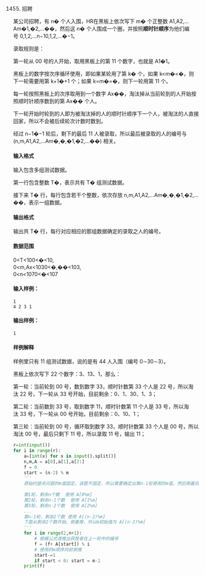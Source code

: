 1455. 招聘

某公司招聘，有 n� 个人入围，HR在黑板上依次写下 m� 个正整数 A1,A2,…Am�1,�2,…��，然后这 n� 个人围成一个圈，并按照**顺时针顺序**为他们编号 0,1,2,…n−10,1,2,…�−1。

录取规则是：

第一轮从 00 号的人开始，取用黑板上的第 11 个数字，也就是 A1�1。

黑板上的数字按次序循环使用，即如果某轮用了第 k� 个，如果 k<m�<�，则下一轮需要用第 k+1�+1 个；如果 k=m�=�，则下一轮用第 11 个。

每一轮按照黑板上的次序取用到一个数字 Ax��，淘汰掉从当前轮到的人开始按照顺时针顺序数到的第 Ax�� 个人。

下一轮开始时轮到的人即为被淘汰掉的人的顺时针顺序下一个人，被淘汰的人直接回家，所以不会被后续轮次计数时数到。

经过 n−1�−1 轮后，剩下的最后 11 人被录取，所以最后被录取的人的编号与 (n,m,A1,A2,…Am�,�,�1,�2,…��) 相关。

#### 输入格式

输入包含多组测试数据。

第一行包含整数 T�，表示共有 T� 组测试数据。

接下来 T� 行，每行包含若干个整数，依次存放 n,m,A1,A2,…Am�,�,�1,�2,…��，表示一组数据。

#### 输出格式

输出共 T� 行，每行对应相应的那组数据确定的录取之人的编号。

#### 数据范围

0<T<100<�<10,  
0<m,Ax<1030<�,��<103,  
0<n<1070<�<107

#### 输入样例：

```
1
4 2 3 1
```

#### 输出样例：

```
1
```

#### 样例解释

样例里只有 11 组测试数据，说的是有 44 人入围（编号 0∼30∼3）。

黑板上依次写下 22 个数字：3、13、1，那么：

第一轮：当前轮到 00 号，数到数字 33，顺时针数第 33 个人是 22 号，所以淘汰 22 号，下一轮从 33 号开始，目前剩余：0、1、30、1、3；

第二轮：当前数到 33 号，取到数字 11，顺时针数第 11 个人是 33 号，所以淘汰 33 号，下一轮从 00 号开始，目前剩余：0、10、1；

第三轮：当前轮到 00 号，循环取到数字 33，顺时针数第 33 个人是 00 号，所以淘汰 00 号，最后只剩下 11 号，所以录取 11 号，输出 11；


```py
r=int(input())
for i in range(r):
    a=[int(x) for x in input().split()]
    n,m,A = a[0],a[1],a[2:]
    f = 0
    start = (n-2) % m
    '''
    原始约瑟夫问题的m值固定，该题不固定，所以需要确定出第n-1轮使用的m值，然后倒着向前推
    
    第1轮，剩余n个数  使用 A[0%m]
    第2轮，剩余n-1个数  使用 A[1%m]
    第3轮，剩余n-2个数  使用 A[2%m]
    ...
    第n-1轮，剩余2个数 使用 A[(n-2)%m]
    下面从剩余2个数开始，倒着推，所以m初始值为 A[(n-2)%m]
    '''
    for i in range(2,n+1):
        # 根据公式递推出获胜者在上一轮中的编号
        f = (f+ A[start]) % i
        # 使用的m顺序向前倒推
        start-=1
        if start < 0: start = m-1
    print(f)